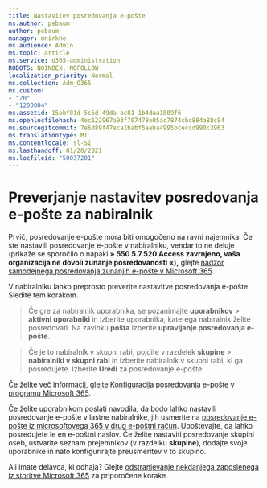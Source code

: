 ```yaml
---
title: Nastavitev posredovanja e-pošte
ms.author: pebaum
author: pebaum
manager: mnirkhe
ms.audience: Admin
ms.topic: article
ms.service: o365-administration
ROBOTS: NOINDEX, NOFOLLOW
localization_priority: Normal
ms.collection: Adm_O365
ms.custom:
- "20"
- "1200004"
ms.assetid: 15abf81d-5c5d-49da-ac81-1b4daa1809f6
ms.openlocfilehash: 4ec122967a93f707478e05ac7874cbc884a88c84
ms.sourcegitcommit: 7e6d89f47eca1babf5aeba4995bceccd990c3963
ms.translationtype: MT
ms.contentlocale: sl-SI
ms.lasthandoff: 01/28/2021
ms.locfileid: "50037201"
---
```

# <a name="check-the-email-forwarding-settings-for-a-mailbox"></a>Preverjanje nastavitev posredovanja e-pošte za nabiralnik

Prvič, posredovanje e-pošte mora biti omogočeno na ravni najemnika. Če ste nastavili posredovanje e-pošte v nabiralniku, vendar to ne deluje (prikaže se sporočilo o napaki **» 550 5.7.520 Access zavrnjeno, vaša organizacija ne dovoli zunanje posredovanosti «),** glejte [nadzor samodejnega posredovanja zunanjih e-pošte v Microsoft 365](https://docs.microsoft.com/microsoft-365/security/office-365-security/external-email-forwarding?view=o365-worldwide).

V nabiralniku lahko preprosto preverite nastavitve posredovanja e-pošte. Sledite tem korakom.
  
> Če gre za nabiralnik uporabnika, se pozanimajte **uporabnikov** \> **aktivni uporabniki** in izberite uporabnika, katerega nabiralnik želite posredovati. Na zavihku **pošta** izberite **upravljanje posredovanja e-pošte**.

> Če je to nabiralnik v skupni rabi, pojdite v razdelek **skupine** \> **nabiralniki v skupni rabi** in izberite nabiralnik v skupni rabi, ki ga posredujete. Izberite **Uredi** za posredovanje e-pošte.

Če želite več informacij, glejte [Konfiguracija posredovanja e-pošte v programu Microsoft 365](https://docs.microsoft.com/microsoft-365/admin/email/configure-email-forwarding).
  
Če želite uporabnikom poslati navodila, da bodo lahko nastavili posredovanje e-pošte v lastne nabiralnike, jih usmerite na [posredovanje e-pošte iz microsoftovega 365 v drug e-poštni račun](https://support.office.com/article/Forward-email-from-Office-365-to-another-email-account-1ed4ee1e-74f8-4f53-a174-86b748ff6a0e). Upoštevajte, da lahko posredujete le en e-poštni naslov. Če želite nastaviti posredovanje skupini oseb, ustvarite seznam prejemnikov (v razdelku **skupine**), dodajte svoje uporabnike in nato konfigurirajte preusmeritev v to skupino.
  
Ali imate delavca, ki odhaja? Glejte [odstranjevanje nekdanjega zaposlenega iz storitve Microsoft 365](https://docs.microsoft.com/microsoft-365/admin/add-users/remove-former-employee) za priporočene korake.